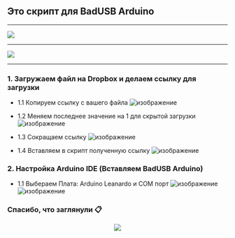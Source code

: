 ## Это скрипт для BadUSB Arduino

---

<img src="https://content.instructables.com/F2S/2IMM/KR97MD0E/F2S2IMMKR97MD0E.jpg?auto=webp&frame=1&width=1024&height=1024&fit=bounds&md=MjAyMS0wNy0xOSAwNTozOTo1Ny4w">

---

<img src="https://content.instructables.com/F4U/VNRM/KR97MD0F/F4UVNRMKR97MD0F.jpg?auto=webp&frame=1&width=1024&height=1024&fit=bounds&md=MjAyMS0wNy0xOSAwNTo0MDowMS4w">

---

### 1. Загружаем файл на Dropbox и делаем ссылку для загрузки

  -  1.1 Копируем ссылку с вашего файла
![изображение](https://github.com/user-attachments/assets/abe1c613-7951-4af1-bb1d-d12c1bc6a405)

  -  1.2 Меняем последнее значение на 1 для скрытой загрузки
![изображение](https://github.com/user-attachments/assets/e4d1ff45-7914-4e4d-81ea-a43417933fd1)

  -  1.3 Сокращаем ссылку
![изображение](https://github.com/user-attachments/assets/b5e534eb-7087-4aa7-a7a1-03ac14c38f5b)

  -  1.4 Вставляем в скрипт полученную ссылку
![изображение](https://github.com/user-attachments/assets/449e7f06-b78c-48a8-a470-dd5d033efedc)

### 2. Настройка Arduino IDE (Вставляем BadUSB Arduino)

  -  1.1 Выбераем Плата: Arduino Leanardo и COM порт
![изображение](https://github.com/user-attachments/assets/4150711d-c25a-4e8d-a445-09d67ab060dd)
![изображение](https://github.com/user-attachments/assets/0329d9c6-1df5-4568-84f7-245e84bfacb5)


### Спасибо, что заглянули 📋

<p align="center">
  <img src="https://capsule-render.vercel.app/api?type=waving&color=gradient&height=65&section=footer"/>
</p>

